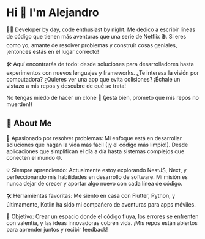 
# Hi 👋  I'm Alejandro

👨‍💻 Developer by day, code enthusiast by night. Me dedico a escribir líneas de código que tienen más aventuras que una serie de Netflix 🎬. Si eres como yo, amante de resolver problemas y construir cosas geniales, ¡entonces estás en el lugar correcto!

🛠️ Aquí encontrarás de todo: desde soluciones para desarrolladores hasta experimentos con nuevos lenguajes y frameworks. ¿Te interesa la visión por computadora? ¿Quieres ver una app que evita colisiones? ¡Échale un vistazo a mis repos y descubre de qué se trata!

No tengas miedo de hacer un clone 👻 (¡está bien, prometo que mis repos no muerden!)






## 🚀 About Me
🧩 Apasionado por resolver problemas: Mi enfoque está en desarrollar soluciones que hagan la vida más fácil (¡y el código más limpio!). Desde aplicaciones que simplifican el día a día hasta sistemas complejos que conecten el mundo 🌐.

💡 Siempre aprendiendo: Actualmente estoy explorando NestJS, Next, y perfeccionando mis habilidades en desarrollo de software. Mi misión es nunca dejar de crecer y aportar algo nuevo con cada línea de código.

🛠️ Herramientas favoritas: Me siento en casa con Flutter, Python, y últimamente, Kotlin ha sido mi compañero de aventuras para apps móviles.

🎯 Objetivo: Crear un espacio donde el código fluya, los errores se enfrenten con valentía, y las ideas innovadoras cobren vida. ¡Mis repos están abiertos para aprender juntos y recibir feedback!

    

